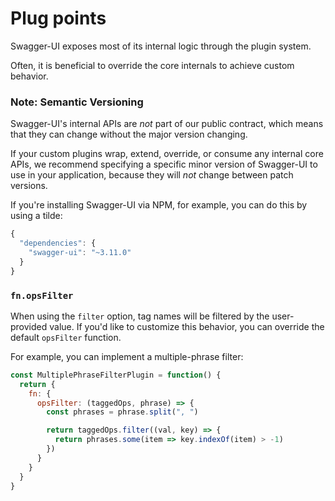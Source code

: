 # Plug points

Swagger-UI exposes most of its internal logic through the plugin system.

Often, it is beneficial to override the core internals to achieve custom behavior.

### Note: Semantic Versioning

Swagger-UI's internal APIs are _not_ part of our public contract, which means that they can change without the major version changing.

If your custom plugins wrap, extend, override, or consume any internal core APIs, we recommend specifying a specific minor version of Swagger-UI to use in your application, because they will _not_ change between patch versions.

If you're installing Swagger-UI via NPM, for example, you can do this by using a tilde:

```js
{
  "dependencies": {
    "swagger-ui": "~3.11.0"
  }
}
```

### `fn.opsFilter`

When using the `filter` option, tag names will be filtered by the user-provided value. If you'd like to customize this behavior, you can override the default `opsFilter` function.

For example, you can implement a multiple-phrase filter:

```js
const MultiplePhraseFilterPlugin = function() {
  return {
    fn: {
      opsFilter: (taggedOps, phrase) => {
        const phrases = phrase.split(", ")

        return taggedOps.filter((val, key) => {
          return phrases.some(item => key.indexOf(item) > -1)
        })
      }
    }
  }
}
```
